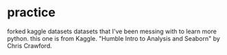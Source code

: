 # practice
forked kaggle datasets
datasets that I've been messing with to learn more python.
this one is from Kaggle. "Humble Intro to Analysis and Seaborn" by Chris Crawford.
